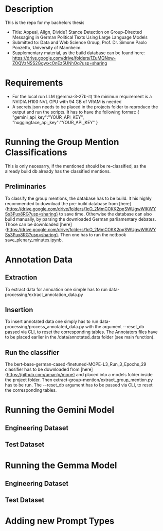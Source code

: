 # Description
This is the repo for my bachelors thesis 
- Title: Appeal, Align, Divide? Stance Detection on Group-Directed Messaging in German Political Texts Using Large Language Models
- Submitted to: Data and Web Science Group, Prof. Dr. Simone Paolo Ponzetto, University of Mannheim.
- Supplementary material, as the build database can be found here: https://drive.google.com/drive/folders/1ZuMQNow-ZOQVzNSS2GgwxcOnEz5UNhOq?usp=sharing

# Requirements
- For the local run LLM (gemma-3-27b-it) the minimun requirement is a NVIDIA H100 NVL GPU with 94 GB of VRAM is needed
- A secrets.json needs to be placed in the projects folder to reproduce the output and run the scripts. It has to have the following format:
  {
    "gemini_api_key":"YOUR_API_KEY",
    "huggingface_api_key":"YOUR_API_KEY"
  }

# Running the Group Mention Classifications
This is only necesarry, if the mentioned should be re-classified, as the already build db already has the classified mentions.
## Preliminaries
To classify the group mentions, the database has to be build. It his highly recommended to download the pre-build database from [here]{https://drive.google.com/drive/folders/1cO_2MmCOKK2pqSWUgwWIKWYSs3Pux8RG?usp=sharing} to save time. 
Otherwise the database can also build manually, by parsing the downloaded German parliamentary debates. Those can be downloaded [here]{https://drive.google.com/drive/folders/1cO_2MmCOKK2pqSWUgwWIKWYSs3Pux8RG?usp=sharing}. Then one has to run the notbook save_plenary_minutes.ipynb.

# Annotation Data
## Extraction
To extract data for annoation one simple has to run data-processing/extract_annotation_data.py
## Insertion
To insert annotated data one simply has to run data-processing/process_annotated_data.py with the argument --reset_db passed via CLI, to reset the corresponding tables. The Annotators files have to be placed earlier in the /data/annotated_data folder (see main function).

## Run the classifier
The bert-base-german-cased-finetuned-MOPE-L3_Run\_3_Epochs_29 classifier has to be downloaded from [here]{https://github.com/umanlp/mope} and placed into a models folder inside the project folder. Then extract-group-mention/extract_group_mention.py has to be run. The --reset_db argument has to be passed via CLI, to reset the corresponding tables.


# Running the Gemini Model
## Engineering Dataset
## Test Dataset

# Running the Gemma Model
## Engineering Dataset
## Test Dataset

# Adding new Prompt Types

